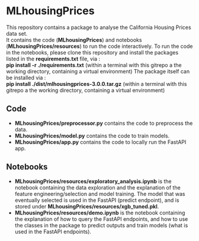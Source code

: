 # MLhousingPrices

This repository contains a package to analyse the California Housing Prices data set.  
It contains the code (**MLhousingPrices**) and notebooks (**MLhousingPrices/resources**) to run the code interactively. 
To run the code in the notebooks, please clone this repository and install the packages listed in the **requirements.txt** file, via :   
**pip install -r ./requirements.txt** (within a terminal with this gitrepo a the working directory, containing a virtual environment)
The package itself can be installed via :    
**pip install ./dist/mlhousingprices-3.0.0.tar.gz**  (within a terminal with this gitrepo a the working directory, containing a virtual environment)

## Code
* **MLhousingPrices/preprocessor.py** contains the code to preprocess the data.
* **MLhousingPrices/model.py** contains the code to train models.
* **MLhousingPrices/app.py** contains the code to locally run the FastAPI app.

## Notebooks
* **MLhousingPrices/resources/exploratory_analysis.ipynb** is the notebook containing the data exploration and the explanation of the feature engineering/selection and model training. 
The model that was eventually selected is used in the FastAPI (predict endpoint), and is stored under **MLhousingPrices/resources/xgb_tuned.pkl**.
* **MLhousingPrices/resources/demo.ipynb** is the notebook containing the explanation of how to query the FastAPI endpoints, and how to use the classes in the package to predict outputs and train models (what is used in the FastAPI endpoints).
